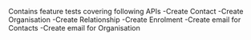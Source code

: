 <!-- API V1.0 Acceptance Tests for Defra.Customer-->
Contains feature tests covering following APIs
-Create Contact
-Create Organisation
-Create Relationship
-Create Enrolment
-Create email for Contacts
-Create email for Organisation
